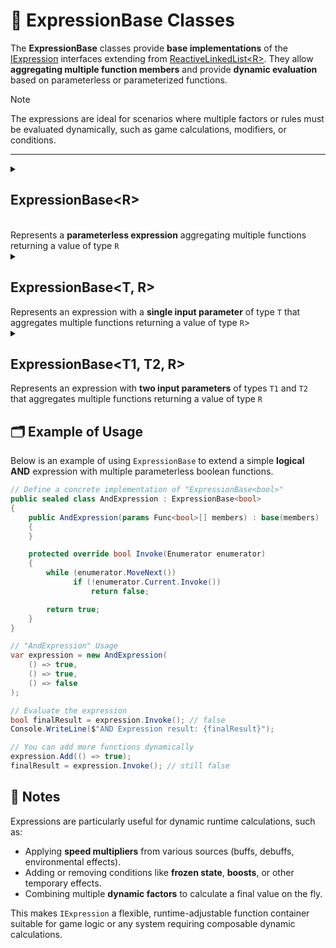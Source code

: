 # 🧩 ExpressionBase Classes

The **ExpressionBase** classes provide **base implementations** of the [IExpression](IExpression.md) interfaces extending from [ReactiveLinkedList&lt;R&gt;](../Collections/ReactiveLinkedList.md). They allow **aggregating multiple function members** and provide **dynamic evaluation** based on parameterless or parameterized functions.

> [!NOTE] 
> The expressions are ideal for scenarios where multiple factors or rules must be evaluated dynamically, such as game calculations, modifiers, or conditions.

---

<details>
  <summary>
    <h2>ExpressionBase&lt;R&gt;</h2>
    <br> Represents a <b>parameterless expression</b> aggregating multiple functions returning a value of type <code>R</code>
  </summary>

```csharp
public abstract class ExpressionBase<R> : ReactiveLinkedList<Func<R>>, IExpression<R>
```
- **Type parameter**: `R` — The return type of the expression.

### Constructors

#### `ExpressionBase(int capacity)`
```csharp
public ExpressionBase(int capacity)
```
- **Description:** Initializes a new empty expression with the specified capacity.
- **Parameter:** `capacity` — initial capacity of the underlying list. Default value is `4`.

#### `ExpressionBase(params Func<R>[] members)`
```csharp
public ExpressionBase(params Func<R>[] members)
```
- **Description:** Initializes a new expression containing the specified function members.
- **Parameter:** `members` — array of function delegates to add to the expression.
- **Throws:** `ArgumentNullException` if `members` is null.

#### `ExpressionBase(IEnumerable<Func<R>> members)`
```csharp
public ExpressionBase(IEnumerable<Func<R>> members)
```
- **Description:** Initializes a new expression containing function members from the provided enumerable.
- **Parameter:** `members` — enumerable of function delegates to add to the expression.
- **Throws:** `ArgumentNullException` if `members` is null.

### Events

#### `OnStateChanged`
```csharp
public event StateChangedHandler OnStateChanged;
```
- **Description:** Occurs when the state of the expression changes (e.g., when items are added, removed, or the list is cleared).

#### `OnItemChanged`
```csharp
public event ChangeItemHandler<Func<R>> OnItemChanged;
```
- **Description:** Occurs when an existing function delegate in the expression is replaced or modified.

#### `OnItemInserted`
```csharp
public event InsertItemHandler<Func<R>> OnItemInserted;
```
- **Description:** Occurs when a new function delegate is inserted into the expression at a specific position.

#### `OnItemDeleted`
```csharp
public event DeleteItemHandler<Func<R>> OnItemDeleted;
```
- **Description:** Occurs when a function delegate is removed from the expression.

### Properties

#### `Value`
```csharp
public R Value { get; }
```
- **Description:** Evaluates all functions and returns the aggregated result.
- **Returns:** `R` — The evaluated result of the expression.

#### `Count`
```csharp
public int Count { get; }
```
- **Description:** Gets the number of functions in the expression.
- **Returns:** `int` — The number of function members.

#### `IsReadOnly`
```csharp
public bool IsReadOnly { get; }
```
- **Description:** Indicates whether the list of functions can be modified.
- **Returns:** `false`.

### Indexers
#### `this[int index]`
```csharp
public Func<R> this[int index] { get; set; }
```
- **Description:** Indexer to access a function at a specific position.
- **Parameter:** `index` — The position of the function.
- **Returns:** `Func<R>` — The function at the given index.

### Methods
#### `Invoke()`
```csharp
public R Invoke()
```
- **Description:** Evaluates all function members of the expression and returns the aggregated result.
- **Returns:** `R` — The evaluated result of the expression.

#### `Invoke(Enumerator enumerator)`
```csharp
protected abstract R Invoke(Enumerator enumerator)
```
- **Description:** Abstract template method. Derived classes define how the parameterless functions are aggregated and evaluated.
- **Parameter:** `enumerator` — Enumerator over the function members.
- Returns: `R` — The aggregated result of the expression.

#### `Add(Func<R> item)`
```csharp
public void Add(Func<R> item)
```
- **Description:** Adds a function to the expression.
- **Parameter:** `item` — The function to add.

#### `AddRange(IEnumerable<Func<R>> items)`
```csharp
public void AddRange(IEnumerable<Func<R>> items)
```
- **Description:** Adds multiple functions to the expression at once.
- **Parameter:** `items` — An enumerable collection of `Func<R>` delegates to add.
- **Throws:** `ArgumentNullException` if `items` is `null`.

#### `Clear()`
```csharp
public void Clear()
```
- **Description:** Removes all functions from the expression.

#### `Contains(Func<R> item)`
```csharp
public bool Contains(Func<R> item)
```
- **Description:** Checks if the specified function exists in the expression.
- **Parameter:** `item` — The function to check.
- **Returns:** `bool` — `true` if the function exists, otherwise `false`.

#### `CopyTo(Func<R>[] array, int arrayIndex)`
```csharp
public void CopyTo(Func<R>[] array, int arrayIndex)
```
- **Description:** Copies all functions in the expression to the specified array starting at the given index.
- **Parameters:**
    - `array` — The destination array.
    - `arrayIndex` — The starting index in the array.

#### `IndexOf(Func<R> item)`
```csharp
public int IndexOf(Func<R> item)
```
- **Description:** Returns the index of the specified function in the expression.
- **Parameter:** `item` — The function to locate.
- **Returns:** `int` — The index of the function, or `-1` if not found.

#### `Insert(int index, Func<R> item)`
```csharp
public void Insert(int index, Func<R> item)
```
- **Description:** Inserts a function at the specified index.
- **Parameters:**
    - `index` — The position at which to insert.
    - `item` — The function to insert.

#### `Remove(Func<R> item)`
```csharp
public bool Remove(Func<R> item)
```
- **Description:** Removes the specified function from the expression.
- **Parameter:** `item` — The function to remove.
- **Returns:** `bool` — `true` if removed successfully, otherwise `false`.

#### `RemoveAt(int index)`
```csharp
public void RemoveAt(int index)
```
- **Description:** Removes the function at the specified index.
- **Parameter:** `index` — The position of the function to remove.

#### `GetEnumerator()`
```csharp
public IEnumerator<Func<R>> GetEnumerator()
```
- **Description:** Returns an enumerator for iterating over all function members in the expression.
- **Returns:** `IEnumerator<Func<R>>` — Enumerator over the functions.

#### `Dispose()`
```csharp
public void Dispose()
```
- **Description:** Releases all resources used by the expression and clears its content. Also unsubscribes all event handlers.
- **Effects:**
  - Clears the function list.
  - Sets `OnItemChanged`, `OnItemInserted`, `OnItemDeleted`, and `OnStateChanged` to `null`.

---
</details>


<details>
  <summary><h2>ExpressionBase&lt;T, R&gt;</h2>Represents an expression with a <b>single input parameter</b> of type <code>T</code> that aggregates multiple functions returning a value of type <code>R</code>></summary>

```csharp
public abstract class ExpressionBase<T, R> : ReactiveLinkedList<Func<T, R>>, IExpression<T, R>
```
- **Type Parameters:**
  - `T` - The input parameter type of the functions.
  - `R` - The return type of the expression.

### Constructors

#### `ExpressionBase(int capacity)`
```csharp
protected ExpressionBase(int capacity)
```
- **Description:** Initializes an empty expression with the given capacity.
- **Parameter:** `capacity` — Initial capacity for the internal function list. Default value is `4`.

#### `ExpressionBase(params Func<T, R>[] members)`
```csharp
protected ExpressionBase(params Func<T, R>[] members)
```
- **Description:** Initializes the expression with an array of function members.
- **Parameter:** `members` — Array of functions to include in the expression.

#### `ExpressionBase(IEnumerable<Func<T, R>> members)`
```csharp
protected ExpressionBase(IEnumerable<Func<T, R>> members)
```
- **Description:** Initializes the expression with an enumerable of function members.
- **Parameter:** `members` — Enumerable collection of functions.

### Events
#### `OnStateChanged`
```csharp
public event StateChangedHandler OnStateChanged;
```
- **Description:** Occurs when the state of the expression changes (e.g., when items are added, removed, or the list is cleared).

#### `OnItemChanged`
```csharp
public event ChangeItemHandler<Func<T, R>> OnItemChanged;
```
- **Description:** Occurs when an existing function delegate in the expression is replaced or modified.

#### `OnItemInserted`
```csharp
public event InsertItemHandler<Func<T, R>> OnItemInserted;
```
- **Description:** Occurs when a new function delegate is inserted into the expression at a specific position.

#### `OnItemDeleted`
```csharp
public event DeleteItemHandler<Func<T, R>> OnItemDeleted;
```
- **Description:** Occurs when a function delegate is removed from the expression.

### Properties

#### `Count`
```csharp
public int Count { get; }
```
- **Description:** Gets the number of functions in the expression.
- **Returns:** `int` — The number of function members.

#### `IsReadOnly`
```csharp
public bool IsReadOnly { get; }
```
- **Description:** Indicates whether the list of functions can be modified.
- **Returns:** `false`.

### Indexers
#### `this[int index]`
```csharp
public Func<T, R> this[int index] { get; set; }
```
- **Description:** Indexer to access a function at a specific position.
- **Parameter:** `index` — The position of the function.
- **Returns:** `Func<T, R>` — The function at the given index.

### Methods

#### `Invoke(T arg)`
```csharp
public R Invoke(T arg)
```
- **Description:** Evaluates all functions using the provided argument and returns the aggregated result.
- **Parameter:** `arg` — The input argument for the functions.
- **Returns:** `R` — The aggregated result.

#### `Invoke(Enumerator enumerator, T arg)`
```csharp
protected abstract R Invoke(Enumerator enumerator, T arg)
```
- **Description:** Abstract template method. Derived classes define how the functions are aggregated.
- **Parameters:**
    - `enumerator` — Enumerator over the function members.
    - `arg` — The input argument of type `T`.
- **Returns:** `R` — The aggregated result.

#### `Add(Func<T, R> item)`
```csharp
public void Add(Func<T, R> item)
```
- **Description:** Adds a function to the expression.
- **Parameter:** `item` — The function to add.

#### `AddRange(IEnumerable<Func<T, R>> items)`
```csharp
public void AddRange(IEnumerable<Func<T, R>> items)
```
- **Description:** Adds multiple functions to the expression at once.
- **Parameter:** `items` — An enumerable collection of `Func<T, R>` delegates to add.
- **Throws:** `ArgumentNullException` if `items` is `null`.

#### `Clear()`
```csharp
public void Clear()
```
- **Description:** Removes all functions from the expression.

#### `Contains(Func<T, R> item)`
```csharp
public bool Contains(Func<T, R> item)
```
- **Description:** Checks if the function exists in the expression.
- **Returns:** `bool` — `true` if the function is present.

#### `CopyTo(Func<T, R>[] array, int arrayIndex)`
```csharp
public void CopyTo(Func<T, R>[] array, int arrayIndex)
```
- **Description:** Copies the functions to an array.
- **Parameters:**
    - `array` — Destination array.
    - `arrayIndex` — Starting index in the array.

#### `IndexOf(Func<T, R> item)`
```csharp
public int IndexOf(Func<T, R> item)
```
- **Description:** Gets the index of a function.
- **Returns:** `int` — The index of the function, or -1 if not found.

#### `Insert(int index, Func<T, R> item)`
```csharp
public void Insert(int index, Func<T, R> item)
```
- **Description:** Inserts a function at a specific index.
- **Parameters:**
    - `index` — Position at which to insert.
    - `item` — Function to insert.

#### `Remove(Func<T, R> item)`
```csharp
public bool Remove(Func<T, R> item)
```
- **Description:** Removes the specified function.
- **Returns:** `bool` — `true` if the function was successfully removed.

#### `RemoveAt(int index)`
```csharp
public void RemoveAt(int index)
```
- **Description:** Removes the function at a specific index.
- **Parameter:** `index` — Position of the function to remove.

#### `GetEnumerator()`
```csharp
public IEnumerator<Func<T, R>> GetEnumerator()
```
- **Description:** Returns an enumerator for iterating the functions.
- **Returns:** `IEnumerator<Func<T, R>>` — Enumerator for the function members.

#### `Dispose()`
```csharp
public void Dispose()
```
- **Description:** Releases all resources used by the expression and clears its content.  
  Also unsubscribes all event handlers.
- **Effects:**
  - Clears the function list.
  - Sets `OnItemChanged`, `OnItemInserted`, `OnItemDeleted`, and `OnStateChanged` to `null`.

---
</details>

<details>
  <summary><h2>ExpressionBase&lt;T1, T2, R&gt;</h2>Represents an expression with <b>two input parameters</b> of types <code>T1</code> and <code>T2</code> that aggregates multiple functions returning a value of type <code>R</code></summary>

```csharp
public abstract class ExpressionBase<T1, T2, R> : ReactiveLinkedList<Func<T1, T2, R>>, IExpression<T1, T2, R>
```
- **Type Parameters:**
  - `T1` — The first input parameter type.
  - `T2` — The second input parameter type.
  - `R` — The return type of the expression.

### Constructors

#### `ExpressionBase(int capacity)`
```csharp
protected ExpressionBase(int capacity)
```
- **Description:** Initializes an empty expression with the given capacity.
- **Parameter:** `capacity` — Initial capacity for the internal function list. Default value is `4`.

#### `ExpressionBase(params Func<T1, T2, R>[] members)`
```csharp
protected ExpressionBase(params Func<T1, T2, R>[] members)
```
- **Description:** Initializes the expression with an array of function members.
- **Parameter:** `members` — Array of functions to include in the expression.

#### `ExpressionBase(IEnumerable<Func<T1, T2, R>> members)`
```csharp
protected ExpressionBase(IEnumerable<Func<T1, T2, R>> members)
```
- **Description:** Initializes the expression with an enumerable of function members.
- **Parameter:** `members` — Enumerable collection of functions.

### Events
#### `OnStateChanged`
```csharp
public event StateChangedHandler OnStateChanged;
```
- **Description:** Occurs when the state of the expression changes (e.g., when items are added, removed, or the list is cleared).

#### `OnItemChanged`
```csharp
public event ChangeItemHandler<Func<T1, T2, R>> OnItemChanged;
```
- **Description:** Occurs when an existing function delegate in the expression is replaced or modified.

#### `OnItemInserted`
```csharp
public event InsertItemHandler<Func<T1, T2, R>> OnItemInserted;
```
- **Description:** Occurs when a new function delegate is inserted into the expression at a specific position.

#### `OnItemDeleted`
```csharp
public event DeleteItemHandler<Func<T1, T2, R>> OnItemDeleted;
```
- **Description:** Occurs when a function delegate is removed from the expression.

### Properties
#### `Count`
```csharp
public int Count { get; }
```
- **Description:** Gets the number of functions in the expression.
- **Returns:** `int` — The number of function members.

#### `IsReadOnly`
```csharp
public bool IsReadOnly { get; }
```
- **Description:** Indicates whether the list of functions can be modified.
- **Returns:** `false`.

### Indexer
#### `this[int index]`
```csharp
public Func<T1, T2, R> this[int index] { get; set; }
```
- **Description:** Indexer to access a function at a specific position.
- **Parameter:** `index` — The position of the function.
- **Returns:** `Func<T1, T2, R>` — The function at the given index.

### Methods
#### `Invoke(T1 arg1, T2 arg2)`
```csharp
public R Invoke(T1 arg1, T2 arg2)
```
- **Description:** Evaluates all functions using the provided arguments and returns the aggregated result.
- **Parameters:**
    - `arg1` — The first input argument of type `T1`.
    - `arg2` — The second input argument of type `T2`.
- **Returns:** `R` — The aggregated result.

#### `Invoke(Enumerator enumerator, T1 arg1, T2 arg2)`
```csharp
protected abstract R Invoke(Enumerator enumerator, T1 arg1, T2 arg2)
```
- **Description:** Abstract template method. Derived classes define how the functions are aggregated.
- **Parameters:**
    - `enumerator` — Enumerator over the function members.
    - `arg1` — The first input argument.
    - `arg2` — The second input argument.
- **Returns:** `R` — The aggregated result.

#### `Add(Func<T1, T2, R> item)`
```csharp
public void Add(Func<T1, T2, R> item)
```
- **Description:** Adds a function to the expression.
- **Parameter:** `item` — The function to add.

#### `AddRange(IEnumerable<Func<T1, T2, R>> items)`
```csharp
public void AddRange(IEnumerable<Func<T1, T2, R>> items)
```
- **Description:** Adds multiple functions to the expression at once.
- **Parameter:** `items` — An enumerable collection of `Func<T1, T2, R>` delegates to add.
- **Throws:** `ArgumentNullException` if `items` is `null`.

#### `Clear()`
```csharp
public void Clear()
```
- **Description:** Removes all functions from the expression.

#### `Contains(Func<T1, T2, R> item)`
```csharp
public bool Contains(Func<T1, T2, R> item)
```
- **Description:** Checks if the function exists in the expression.
- **Returns:** `bool` — `true` if the function is present.

#### `CopyTo(Func<T1, T2, R>[] array, int arrayIndex)`
```csharp
public void CopyTo(Func<T1, T2, R>[] array, int arrayIndex)
```
- **Description:** Copies the functions to an array.
- **Parameters:**
    - `array` — Destination array.
    - `arrayIndex` — Starting index in the array.

#### `IndexOf(Func<T1, T2, R> item)`
```csharp
public int IndexOf(Func<T1, T2, R> item)
```
- **Description:** Gets the index of a function.
- **Returns:** `int` — The index of the function, or -1 if not found.

#### `Insert(int index, Func<T1, T2, R> item)`
```csharp
public void Insert(int index, Func<T1, T2, R> item)
```
- **Description:** Inserts a function at a specific index.
- **Parameters:**
    - `index` — Position at which to insert.
    - `item` — Function to insert.

#### `Remove(Func<T1, T2, R> item)`
```csharp
public bool Remove(Func<T1, T2, R> item)
```
- **Description:** Removes the specified function.
- **Returns:** `bool` — `true` if the function was successfully removed.

#### `RemoveAt(int index)`
```csharp
public void RemoveAt(int index)
```
- **Description:** Removes the function at a specific index.
- **Parameter:** `index` — Position of the function to remove.

#### `GetEnumerator()`
```csharp
public IEnumerator<Func<T1, T2, R>> GetEnumerator()
```
- **Description:** Returns an enumerator for iterating the functions.
- **Returns:** `IEnumerator<Func<T1, T2, R>>` — Enumerator for the function members.

#### `Dispose()`
```csharp
public void Dispose()
```
- **Description:** Releases all resources used by the expression and clears its content.  
  Also unsubscribes all event handlers.
- **Effects:**
  - Clears the function list.
  - Sets `OnItemChanged`, `OnItemInserted`, `OnItemDeleted`, and `OnStateChanged` to `null`.
----
</details>

## 🗂 Example of Usage
Below is an example of using `ExpressionBase` to extend a simple **logical AND** expression with multiple parameterless boolean functions.

```csharp
// Define a concrete implementation of "ExpressionBase<bool>"
public sealed class AndExpression : ExpressionBase<bool>
{
    public AndExpression(params Func<bool>[] members) : base(members) 
    {
    }

    protected override bool Invoke(Enumerator enumerator)
    {
        while (enumerator.MoveNext())
              if (!enumerator.Current.Invoke())
                  return false;

        return true;
    }
}

```
```csharp
// "AndExpression" Usage
var expression = new AndExpression(
    () => true,
    () => true,
    () => false
);

// Evaluate the expression
bool finalResult = expression.Invoke(); // false
Console.WriteLine($"AND Expression result: {finalResult}");

// You can add more functions dynamically
expression.Add(() => true);
finalResult = expression.Invoke(); // still false
```

## 📝 Notes

Expressions are particularly useful for dynamic runtime calculations, such as:

- Applying **speed multipliers** from various sources (buffs, debuffs, environmental effects).
- Adding or removing conditions like **frozen state**, **boosts**, or other temporary effects.
- Combining multiple **dynamic factors** to calculate a final value on the fly.

This makes `IExpression` a flexible, runtime-adjustable function container suitable for game logic or any system
requiring composable dynamic calculations.